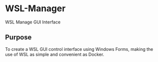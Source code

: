 # WSL-Manager
WSL Manage GUI Interface
## Purpose
To create a WSL GUI control interface using Windows Forms, making the use of WSL as simple and convenient as Docker.
